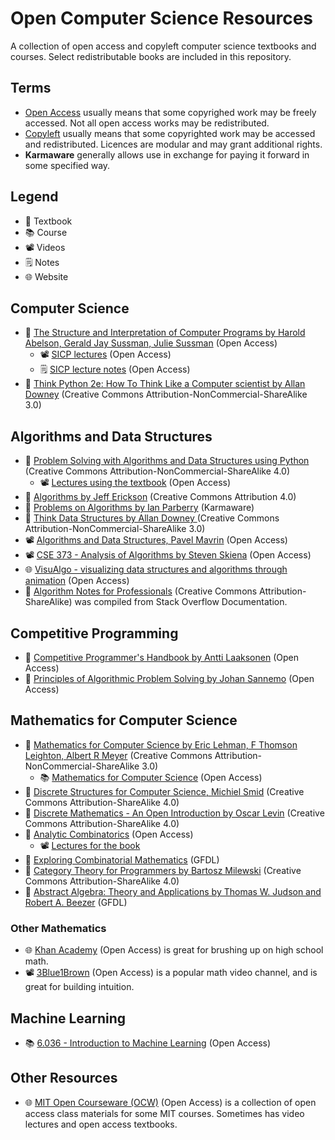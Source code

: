# Open Computer Science Resources
A collection of open access and copyleft computer science textbooks and courses. Select redistributable books are included in this repository.

## Terms
* [Open Access](https://en.wikipedia.org/wiki/Open_access) usually means that some copyrighed work may be freely accessed. Not all open access works may be redistributed.
* [Copyleft](https://en.wikipedia.org/wiki/Copyleft) usually means that some copyrighted work may be accessed and redistributed. Licences are modular and may grant additional rights.
* **Karmaware** generally allows use in exchange for paying it forward in some specified way.

## Legend
* 📖 Textbook
* 📚 Course
* 📽️ Videos
* 🗒️ Notes
* 🌐 Website

## Computer Science
* 📖 [The Structure and Interpretation of Computer Programs by Harold Abelson, Gerald Jay Sussman, Julie Sussman](https://mitpress.mit.edu/sites/default/files/sicp/full-text/book/book.html) (Open Access)
  * 📽️ [SICP lectures](https://www.youtube.com/playlist?list=PL8FE88AA54363BC46Lecture) (Open Access)
  * 🗒️ [SICP lecture notes](https://ocw.mit.edu/courses/electrical-engineering-and-computer-science/6-001-structure-and-interpretation-of-computer-programs-spring-2005/lecture-notes/) (Open Access)
* 📖 [Think Python 2e: How To Think Like a Computer scientist by Allan Downey](https://greenteapress.com/wp/think-python-2e/) (Creative Commons Attribution-NonCommercial-ShareAlike 3.0) 

## Algorithms and Data Structures
* 📖 [Problem Solving with Algorithms and Data Structures using Python](http://www.openbookproject.net/books/pythonds/) (Creative Commons Attribution-NonCommercial-ShareAlike 4.0)
  * 📽️ [Lectures using the textbook](https://www.youtube.com/c/GerryJenkins/playlists?view=50&sort=dd&shelf_id=2) (Open Access)
* 📖 [Algorithms by Jeff Erickson](https://jeffe.cs.illinois.edu/teaching/algorithms/) (Creative Commons Attribution 4.0)
* 📖 [Problems on Algorithms by Ian Parberry](http://ianparberry.com/books/free/) (Karmaware)
* 📖 [Think Data Structures by Allan Downey ](https://greenteapress.com/wp/think-data-structures/) (Creative Commons Attribution-NonCommercial-ShareAlike 3.0)
* 📽️ [Algorithms and Data Structures, Pavel Mavrin]( https://www.youtube.com/playlist?list=PLrS21S1jm43igE57Ye_edwds_iL7ZOAG4) (Open Access)
* 📽️ [CSE 373 - Analysis of Algorithms by Steven Skiena](https://www.youtube.com/watch?v=22hwcnXIGgk&list=PLOtl7M3yp-DX6ic0HGT0PUX_wiNmkWkXx) (Open Access)
* 🌐 [VisuAlgo - visualizing data structures and algorithms through animation](https://visualgo.net/en) (Open Access)
* 📖 [Algorithm Notes for Professionals](https://goalkicker.com/AlgorithmsBook/) (Creative Commons Attribution-ShareAlike) was compiled from Stack Overflow Documentation.

## Competitive Programming
* 📖 [Competitive Programmer's Handbook by Antti Laaksonen](https://cses.fi/book/index.php) (Open Access)
* 📖 [Principles of Algorithmic Problem Solving by Johan Sannemo](https://www.csc.kth.se/~jsannemo/slask/main.pdf) (Open Access)


## Mathematics for Computer Science
* 📖 [Mathematics for Computer Science by Eric Lehman, F Thomson Leighton, Albert R Meyer](https://web.archive.org/web/20210427080633/http://courses.csail.mit.edu/6.042/spring18/) (Creative Commons Attribution-NonCommercial-ShareAlike 3.0)
  * 📚 [Mathematics for Computer Science](https://openlearninglibrary.mit.edu/courses/course-v1:OCW+6.042J+2T2019/course/) (Open Access)
* 📖 [Discrete Structures for Computer Science, Michiel Smid](https://cglab.ca/~michiel/DiscreteStructures/) (Creative Commons Attribution-ShareAlike 4.0)
* 📖 [Discrete Mathematics - An Open Introduction by Oscar Levin](http://discrete.openmathbooks.org/dmoi3.html) (Creative Commons Attribution-ShareAlike 4.0)
* 📖 [Analytic Combinatorics](https://ac.cs.princeton.edu/home/) (Open Access)
  * 📽️ [Lectures for the book](https://ac.cs.princeton.edu/online/)
* 📖 [Exploring Combinatorial Mathematics](http://www.openmathbooks.org/ecm/ecm.html) (GFDL)
* 📖 [Category Theory for Programmers by Bartosz Milewski](https://github.com/hmemcpy/milewski-ctfp-pdf) (Creative Commons Attribution-ShareAlike 4.0)
* 📖 [Abstract Algebra: Theory and Applications by Thomas W. Judson and Robert A. Beezer](http://abstract.ups.edu/download.html) (GFDL)

### Other Mathematics
* 🌐 [Khan Academy](https://www.khanacademy.org/) (Open Access) is great for brushing up on high school math.
* 📽️ [3Blue1Brown](https://www.youtube.com/channel/UCYO_jab_esuFRV4b17AJtAw) (Open Access) is a popular math video channel, and is great for building intuition.

## Machine Learning
* 📚 [6.036 - Introduction to Machine Learning](https://openlearninglibrary.mit.edu/courses/course-v1:MITx+6.036+1T2019/about) (Open Access)

## Other Resources
* 🌐 [MIT Open Courseware (OCW)](https://ocw.mit.edu/) (Open Access) is a collection of open access class materials for some MIT courses. Sometimes has video lectures and open access textbooks.